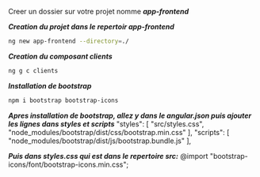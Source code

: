 Creer un dossier sur votre projet nomme ***app-frontend***

***Creation du projet dans le repertoir app-frontend***
```bash
ng new app-frontend --directory=./
```

***Creation du composant clients***
```bash
ng g c clients
```

***Installation de bootstrap***
```bash
npm i bootstrap bootstrap-icons
```

***Apres installation de bootstrap, allez y dans le angular.json puis ajouter les lignes dans styles et scripts***
"styles": [
    "src/styles.css",
    "node_modules/bootstrap/dist/css/bootstrap.min.css"
],
"scripts": [
    "node_modules/bootstrap/dist/js/bootstrap.bundle.js"
],


***Puis dans styles.css qui est dans le repertoire src:***
@import "bootstrap-icons/font/bootstrap-icons.min.css";